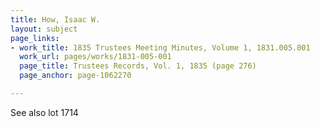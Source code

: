 ```yaml
---
title: How, Isaac W.
layout: subject
page_links:
- work_title: 1835 Trustees Meeting Minutes, Volume 1, 1831.005.001
  work_url: pages/works/1831-005-001
  page_title: Trustees Records, Vol. 1, 1835 (page 276)
  page_anchor: page-1062270

---
```

<p>See also lot 1714</p>